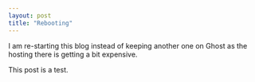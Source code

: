 ```yaml
---
layout: post
title: "Rebooting"
---
```


I am re-starting this blog instead of keeping another one on Ghost as the hosting there is getting a bit expensive.

This post is a test.
